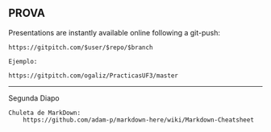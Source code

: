 ## PROVA


Presentations are instantly available online following a git-push:

	https://gitpitch.com/$user/$repo/$branch
	
	Ejemplo:

	https://gitpitch.com/ogaliz/PracticasUF3/master

---

Segunda Diapo

	Chuleta de MarkDown:
		https://github.com/adam-p/markdown-here/wiki/Markdown-Cheatsheet

